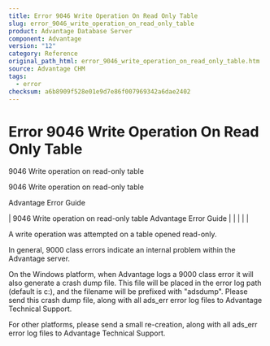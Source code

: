 ```yaml
---
title: Error 9046 Write Operation On Read Only Table
slug: error_9046_write_operation_on_read_only_table
product: Advantage Database Server
component: Advantage
version: "12"
category: Reference
original_path_html: error_9046_write_operation_on_read_only_table.htm
source: Advantage CHM
tags:
  - error
checksum: a6b8909f528e01e9d7e86f007969342a6dae2402
---
```


# Error 9046 Write Operation On Read Only Table

9046 Write operation on read-only table

9046 Write operation on read-only table

Advantage Error Guide

| 9046 Write operation on read-only table  Advantage Error Guide |  |  |  |  |

A write operation was attempted on a table opened read-only.

In general, 9000 class errors indicate an internal problem within the Advantage server.

On the Windows platform, when Advantage logs a 9000 class error it will also generate a crash dump file. This file will be placed in the error log path (default is c:\), and the filename will be prefixed with "adsdump". Please send this crash dump file, along with all ads\_err error log files to Advantage Technical Support.

For other platforms, please send a small re-creation, along with all ads\_err error log files to Advantage Technical Support.
